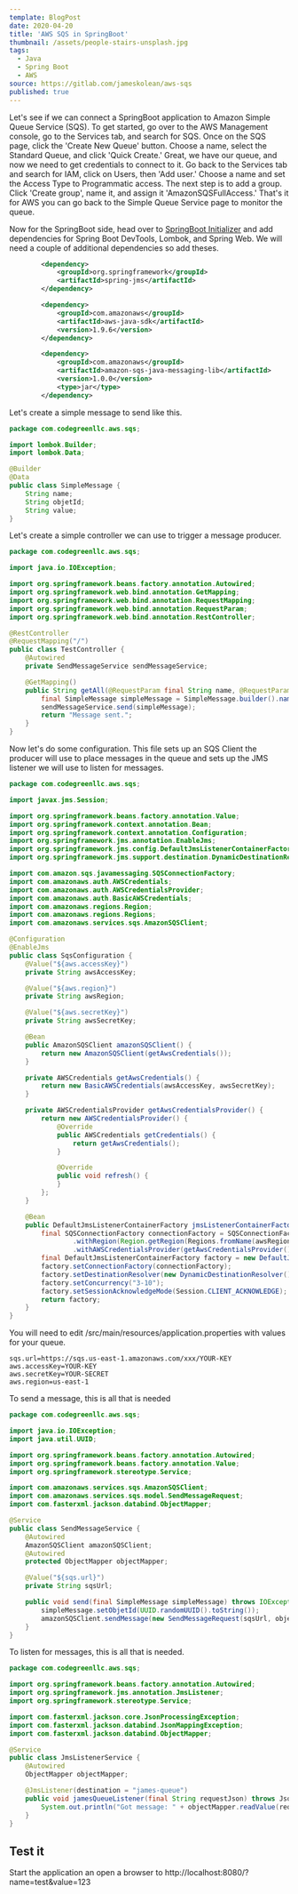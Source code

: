 ```yaml
---
template: BlogPost
date: 2020-04-20
title: 'AWS SQS in SpringBoot'
thumbnail: /assets/people-stairs-unsplash.jpg
tags:
  - Java
  - Spring Boot
  - AWS
source: https://gitlab.com/jameskolean/aws-sqs
published: true
---
```


Let's see if we can connect a SpringBoot application to Amazon Simple Queue Service (SQS). To get started, go over to the AWS Management console, go to the Services tab, and search for SQS. Once on the SQS page, click the 'Create New Queue' button. Choose a name, select the Standard Queue, and click 'Quick Create.' Great, we have our queue, and now we need to get credentials to connect to it. Go back to the Services tab and search for IAM, click on Users, then 'Add user.' Choose a name and set the Access Type to Programmatic access. The next step is to add a group. Click 'Create group', name it, and assign it 'AmazonSQSFullAccess.' That's it for AWS you can go back to the Simple Queue Service page to monitor the queue.

Now for the SpringBoot side, head over to [SpringBoot Initializer](https://start.spring.io/) and add dependencies for Spring Boot DevTools, Lombok, and Spring Web. We will need a couple of additional dependencies so add theses.

```XML
		<dependency>
			<groupId>org.springframework</groupId>
			<artifactId>spring-jms</artifactId>
		</dependency>

		<dependency>
			<groupId>com.amazonaws</groupId>
			<artifactId>aws-java-sdk</artifactId>
			<version>1.9.6</version>
		</dependency>

		<dependency>
			<groupId>com.amazonaws</groupId>
			<artifactId>amazon-sqs-java-messaging-lib</artifactId>
			<version>1.0.0</version>
			<type>jar</type>
		</dependency>
```

Let's create a simple message to send like this.

```java
package com.codegreenllc.aws.sqs;

import lombok.Builder;
import lombok.Data;

@Builder
@Data
public class SimpleMessage {
	String name;
	String objetId;
	String value;
}
```

Let's create a simple controller we can use to trigger a message producer.

```java
package com.codegreenllc.aws.sqs;

import java.io.IOException;

import org.springframework.beans.factory.annotation.Autowired;
import org.springframework.web.bind.annotation.GetMapping;
import org.springframework.web.bind.annotation.RequestMapping;
import org.springframework.web.bind.annotation.RequestParam;
import org.springframework.web.bind.annotation.RestController;

@RestController
@RequestMapping("/")
public class TestController {
	@Autowired
	private SendMessageService sendMessageService;

	@GetMapping()
	public String getAll(@RequestParam final String name, @RequestParam final String value) throws IOException {
		final SimpleMessage simpleMessage = SimpleMessage.builder().name(name).value(value).build();
		sendMessageService.send(simpleMessage);
		return "Message sent.";
	}
}
```

Now let's do some configuration. This file sets up an SQS Client the producer will use to place messages in the queue and sets up the JMS listener we will use to listen for messages.

```java
package com.codegreenllc.aws.sqs;

import javax.jms.Session;

import org.springframework.beans.factory.annotation.Value;
import org.springframework.context.annotation.Bean;
import org.springframework.context.annotation.Configuration;
import org.springframework.jms.annotation.EnableJms;
import org.springframework.jms.config.DefaultJmsListenerContainerFactory;
import org.springframework.jms.support.destination.DynamicDestinationResolver;

import com.amazon.sqs.javamessaging.SQSConnectionFactory;
import com.amazonaws.auth.AWSCredentials;
import com.amazonaws.auth.AWSCredentialsProvider;
import com.amazonaws.auth.BasicAWSCredentials;
import com.amazonaws.regions.Region;
import com.amazonaws.regions.Regions;
import com.amazonaws.services.sqs.AmazonSQSClient;

@Configuration
@EnableJms
public class SqsConfiguration {
	@Value("${aws.accessKey}")
	private String awsAccessKey;

	@Value("${aws.region}")
	private String awsRegion;

	@Value("${aws.secretKey}")
	private String awsSecretKey;

	@Bean
	public AmazonSQSClient amazonSQSClient() {
		return new AmazonSQSClient(getAwsCredentials());
	}

	private AWSCredentials getAwsCredentials() {
		return new BasicAWSCredentials(awsAccessKey, awsSecretKey);
	}

	private AWSCredentialsProvider getAwsCredentialsProvider() {
		return new AWSCredentialsProvider() {
			@Override
			public AWSCredentials getCredentials() {
				return getAwsCredentials();
			}

			@Override
			public void refresh() {
			}
		};
	}

	@Bean
	public DefaultJmsListenerContainerFactory jmsListenerContainerFactory() {
		final SQSConnectionFactory connectionFactory = SQSConnectionFactory.builder()
				.withRegion(Region.getRegion(Regions.fromName(awsRegion)))
				.withAWSCredentialsProvider(getAwsCredentialsProvider()).build();
		final DefaultJmsListenerContainerFactory factory = new DefaultJmsListenerContainerFactory();
		factory.setConnectionFactory(connectionFactory);
		factory.setDestinationResolver(new DynamicDestinationResolver());
		factory.setConcurrency("3-10");
		factory.setSessionAcknowledgeMode(Session.CLIENT_ACKNOWLEDGE);
		return factory;
	}
}

```

You will need to edit /src/main/resources/application.properties with values for your queue.

```properties
sqs.url=https://sqs.us-east-1.amazonaws.com/xxx/YOUR-KEY
aws.accessKey=YOUR-KEY
aws.secretKey=YOUR-SECRET
aws.region=us-east-1
```

To send a message, this is all that is needed

```java
package com.codegreenllc.aws.sqs;

import java.io.IOException;
import java.util.UUID;

import org.springframework.beans.factory.annotation.Autowired;
import org.springframework.beans.factory.annotation.Value;
import org.springframework.stereotype.Service;

import com.amazonaws.services.sqs.AmazonSQSClient;
import com.amazonaws.services.sqs.model.SendMessageRequest;
import com.fasterxml.jackson.databind.ObjectMapper;

@Service
public class SendMessageService {
	@Autowired
	AmazonSQSClient amazonSQSClient;
	@Autowired
	protected ObjectMapper objectMapper;

	@Value("${sqs.url}")
	private String sqsUrl;

	public void send(final SimpleMessage simpleMessage) throws IOException {
		simpleMessage.setObjetId(UUID.randomUUID().toString());
		amazonSQSClient.sendMessage(new SendMessageRequest(sqsUrl, objectMapper.writeValueAsString(simpleMessage)));
	}
}
```

To listen for messages, this is all that is needed.

```java
package com.codegreenllc.aws.sqs;

import org.springframework.beans.factory.annotation.Autowired;
import org.springframework.jms.annotation.JmsListener;
import org.springframework.stereotype.Service;

import com.fasterxml.jackson.core.JsonProcessingException;
import com.fasterxml.jackson.databind.JsonMappingException;
import com.fasterxml.jackson.databind.ObjectMapper;

@Service
public class JmsListenerService {
	@Autowired
	ObjectMapper objectMapper;

	@JmsListener(destination = "james-queue")
	public void jamesQueueListener(final String requestJson) throws JsonMappingException, JsonProcessingException {
		System.out.println("Got message: " + objectMapper.readValue(requestJson, SimpleMessage.class));
	}
}
```

## Test it

Start the application an open a browser to http://localhost:8080/?name=test&value=123
